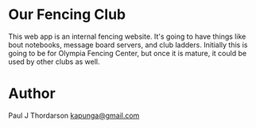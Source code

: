 Our Fencing Club
=====================================
This web app is an internal fencing website.  It's going to have things like bout notebooks, message board servers, and club ladders.
Initially this is going to be for Olympia Fencing Center, but once it is mature, it could be used by other clubs as well.

Author
=====================================
Paul J Thordarson kapunga@gmail.com
